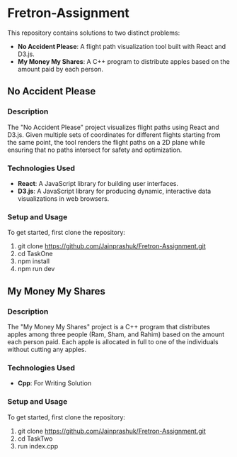 # Fretron-Assignment


This repository contains solutions to two distinct problems:

- **No Accident Please**: A flight path visualization tool built with React and D3.js.
- **My Money My Shares**: A C++ program to distribute apples based on the amount paid by each person.



## No Accident Please

### Description

The "No Accident Please" project visualizes flight paths using React and D3.js. Given multiple sets of coordinates for different flights starting from the same point, the tool renders the flight paths on a 2D plane while ensuring that no paths intersect for safety and optimization.

### Technologies Used

- **React**: A JavaScript library for building user interfaces.
- **D3.js**: A JavaScript library for producing dynamic, interactive data visualizations in web browsers.

### Setup and Usage

To get started, first clone the repository:

1. git clone https://github.com/Jainprashuk/Fretron-Assignment.git
2. cd TaskOne
3. npm install
4. npm run dev 

## My Money My Shares

### Description

The "My Money My Shares" project is a C++ program that distributes apples among three people (Ram, Sham, and Rahim) based on the amount each person paid. Each apple is allocated in full to one of the individuals without cutting any apples.

### Technologies Used

- **Cpp**: For Writing Solution

### Setup and Usage

To get started, first clone the repository:

1. git clone https://github.com/Jainprashuk/Fretron-Assignment.git
2. cd TaskTwo
3. run index.cpp
